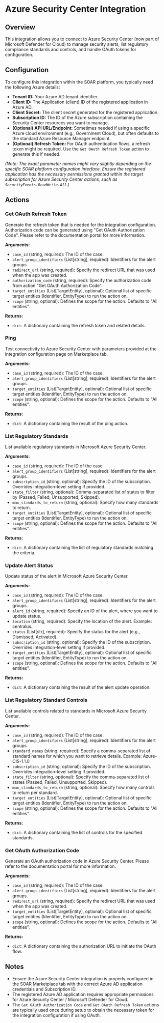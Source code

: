 # Azure Security Center Integration

## Overview

This integration allows you to connect to Azure Security Center (now part of Microsoft Defender for Cloud) to manage security alerts, list regulatory compliance standards and controls, and handle OAuth tokens for configuration.

## Configuration

To configure this integration within the SOAR platform, you typically need the following Azure details:

*   **Tenant ID:** Your Azure AD tenant identifier.
*   **Client ID:** The Application (client) ID of the registered application in Azure AD.
*   **Client Secret:** The client secret generated for the registered application.
*   **Subscription ID:** The ID of the Azure subscription containing the Security Center resources you want to manage.
*   **(Optional) API URL/Endpoint:** Sometimes needed if using a specific Azure cloud environment (e.g., Government Cloud), but often defaults to the standard Azure Resource Manager endpoint.
*   **(Optional) Refresh Token:** For OAuth authentication flows, a refresh token might be required. Use the `Get OAuth Refresh Token` action to generate this if needed.

*(Note: The exact parameter names might vary slightly depending on the specific SOAR platform configuration interface. Ensure the registered application has the necessary permissions granted within the target subscription for Azure Security Center actions, such as `SecurityEvents.ReadWrite.All`.)*

## Actions

### Get OAuth Refresh Token

Generate the refresh token that is needed for the integration configuration. Authorization code can be generated using "Get OAuth Authorization Code". Please refer to the documentation portal for more information.

**Arguments:**

*   `case_id` (string, required): The ID of the case.
*   `alert_group_identifiers` (List[string], required): Identifiers for the alert groups.
*   `redirect_url` (string, required): Specify the redirect URL that was used when the app was created.
*   `authorization_code` (string, required): Specify the authorization code from action "Get OAuth Authorization Code".
*   `target_entities` (List[TargetEntity], optional): Optional list of specific target entities (Identifier, EntityType) to run the action on.
*   `scope` (string, optional): Defines the scope for the action. Defaults to "All entities".

**Returns:**

*   `dict`: A dictionary containing the refresh token and related details.

### Ping

Test connectivity to Azure Security Center with parameters provided at the integration configuration page on Marketplace tab.

**Arguments:**

*   `case_id` (string, required): The ID of the case.
*   `alert_group_identifiers` (List[string], required): Identifiers for the alert groups.
*   `target_entities` (List[TargetEntity], optional): Optional list of specific target entities (Identifier, EntityType) to run the action on.
*   `scope` (string, optional): Defines the scope for the action. Defaults to "All entities".

**Returns:**

*   `dict`: A dictionary containing the result of the ping action.

### List Regulatory Standards

List available regulatory standards in Microsoft Azure Security Center.

**Arguments:**

*   `case_id` (string, required): The ID of the case.
*   `alert_group_identifiers` (List[string], required): Identifiers for the alert groups.
*   `subscription_id` (string, optional): Specify the ID of the subscription. Overrides integration-level setting if provided.
*   `state_filter` (string, optional): Comma-separated list of states to filter by (Passed, Failed, Unsupported, Skipped).
*   `max_standards_to_return` (string, optional): Specify how many standards to return.
*   `target_entities` (List[TargetEntity], optional): Optional list of specific target entities (Identifier, EntityType) to run the action on.
*   `scope` (string, optional): Defines the scope for the action. Defaults to "All entities".

**Returns:**

*   `dict`: A dictionary containing the list of regulatory standards matching the criteria.

### Update Alert Status

Update status of the alert in Microsoft Azure Security Center.

**Arguments:**

*   `case_id` (string, required): The ID of the case.
*   `alert_group_identifiers` (List[string], required): Identifiers for the alert groups.
*   `alert_id` (string, required): Specify an ID of the alert, where you want to update status.
*   `location` (string, required): Specify the location of the alert. Example: centralus.
*   `status` (List[str], required): Specify the status for the alert (e.g., Dismissed, Activated).
*   `subscription_id` (string, optional): Specify the ID of the subscription. Overrides integration-level setting if provided.
*   `target_entities` (List[TargetEntity], optional): Optional list of specific target entities (Identifier, EntityType) to run the action on.
*   `scope` (string, optional): Defines the scope for the action. Defaults to "All entities".

**Returns:**

*   `dict`: A dictionary containing the result of the alert update operation.

### List Regulatory Standard Controls

List available controls related to standards in Microsoft Azure Security Center.

**Arguments:**

*   `case_id` (string, required): The ID of the case.
*   `alert_group_identifiers` (List[string], required): Identifiers for the alert groups.
*   `standard_names` (string, required): Specify a comma-separated list of standard names for which you want to retrieve details. Example: Azure-CIS-1.1.0
*   `subscription_id` (string, optional): Specify the ID of the subscription. Overrides integration-level setting if provided.
*   `state_filter` (string, optional): Specify the comma-separated list of states (Passed, Failed, Unsupported, Skipped).
*   `max_standards_to_return` (string, optional): Specify how many controls to return per standard.
*   `target_entities` (List[TargetEntity], optional): Optional list of specific target entities (Identifier, EntityType) to run the action on.
*   `scope` (string, optional): Defines the scope for the action. Defaults to "All entities".

**Returns:**

*   `dict`: A dictionary containing the list of controls for the specified standards.

### Get OAuth Authorization Code

Generate an OAuth authorization code in Azure Security Center. Please refer to the documentation portal for more information.

**Arguments:**

*   `case_id` (string, required): The ID of the case.
*   `alert_group_identifiers` (List[string], required): Identifiers for the alert groups.
*   `redirect_url` (string, required): Specify the redirect URL that was used when the app was created.
*   `target_entities` (List[TargetEntity], optional): Optional list of specific target entities (Identifier, EntityType) to run the action on.
*   `scope` (string, optional): Defines the scope for the action. Defaults to "All entities".

**Returns:**

*   `dict`: A dictionary containing the authorization URL to initiate the OAuth flow.

## Notes

*   Ensure the Azure Security Center integration is properly configured in the SOAR Marketplace tab with the correct Azure AD application credentials and Subscription ID.
*   The registered Azure AD application requires appropriate permissions for Azure Security Center / Microsoft Defender for Cloud.
*   The `Get OAuth Authorization Code` and `Get OAuth Refresh Token` actions are typically used once during setup to obtain the necessary token for the integration configuration if using OAuth.

